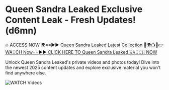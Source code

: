 # Queen Sandra Leaked Exclusive Content Leak - Fresh Updates! (d6mn)

🔥 ACCESS NOW 🌍==►► <a href="https://tinyurl.com/3fjeunct" rel="nofollow">Queen Sandra Leaked Latest Collection</a></h3>
[🔴🌍📺📱👉WA𝚃CH Now==►► CLICK HERE TO Queen Sandra Leaked 𝚆𝙰𝚃𝙲𝙷 NOW](https://tinyurl.com/3fjeunct)

Unlock Queen Sandra Leaked's private videos and photos today! Dive into the newest 2025 content updates and explore exclusive material you won’t find anywhere else.


<a href="https://tinyurl.com/3fjeunct" rel="nofollow" data-target="animated-image.originalLink"><img src="https://camo.githubusercontent.com/8a4f000d20f83aca3bf7ec5f350d767afa0574a8a352519fd8cfa583a6f93a33/68747470733a2f2f692e696d6775722e636f6d2f644a486b345a712e676966" alt="WATCH Videos" data-canonical-src="https://i.imgur.com/dJHk4Zq.gif" style="max-width: 100%; display: inline-block;" data-target="animated-image.originalImage"></a>
